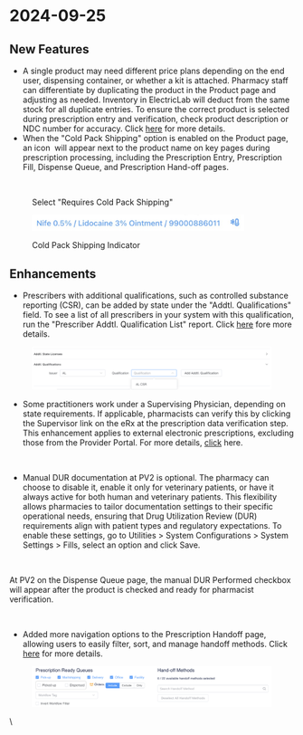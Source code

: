 # 2024-09-25

## New Features

* A single product may need different price plans depending on the end user, dispensing container, or whether a kit is attached. Pharmacy staff can differentiate by duplicating the product in the Product page and adjusting as needed. Inventory in ElectricLab will deduct from the same stock for all duplicate entries. To ensure the correct product is selected during prescription entry and verification, check product description or NDC number for accuracy. Click [here](../maintenance/products/copying-a-formula-to-create-a-new-product.md) for more details.
* When the "Cold Pack Shipping" option is enabled on the Product page, an icon <img src="../.gitbook/assets/Screenshot 2024-09-24 at 5.39.35 PM.png" alt="" data-size="line"> will appear next to the product name on key pages during prescription processing, including the Prescription Entry, Prescription Fill, Dispense Queue, and Prescription Hand-off pages.

<figure><img src="../.gitbook/assets/Screenshot 2024-09-24 at 5.21.08 PM.png" alt="" width="563"><figcaption><p>Select "Requires Cold Pack Shipping"</p></figcaption></figure>

<figure><img src="../.gitbook/assets/image (592).png" alt="" width="375"><figcaption><p>Cold Pack Shipping Indicator</p></figcaption></figure>

## Enhancements

* Prescribers with additional qualifications, such as controlled substance reporting (CSR), can be added by state under the "Addtl. Qualifications" field. To see a list of all prescribers in your system with this qualification, run the "Prescriber Addtl. Qualification List" report. Click [here](../maintenance/prescribers/entering-a-provider.md) fore more details.

<figure><img src="../.gitbook/assets/image (530).png" alt=""><figcaption></figcaption></figure>

* Some practitioners work under a Supervising Physician, depending on state requirements. If applicable, pharmacists can verify this by clicking the Supervisor link on the eRx at the prescription data verification step. This enhancement applies to external electronic prescriptions, excluding those from the Provider Portal. For more details, [click](../pharmacy/rx-entry-queue/new-prescription/erx-from-outside-the-provider-portal.md) here.

<figure><img src="https://lh7-rt.googleusercontent.com/docsz/AD_4nXeuFK90OYRt4zHiI5JjMuDOa_QPJTgNDjcC-N1bnpKC2WCDoSEPf3O4SEefPv78GxKPJvOeuGLpAWi_K6UFtr_uWDNFhg_U4N781-weE-RE156sXW0aGDJuLCpwr28lc41KHI4PsmRVOSeWAvlNuUnAzxc?key=B7SPq71ZAfZ9fNSxLWqaQw" alt=""><figcaption></figcaption></figure>

* Manual DUR documentation at PV2 is optional. The pharmacy can choose to disable it, enable it only for veterinary patients, or have it always active for both human and veterinary patients. This flexibility allows pharmacies to tailor documentation settings to their specific operational needs, ensuring that Drug Utilization Review (DUR) requirements align with patient types and regulatory expectations. To enable these settings, go to Utilities > System Configurations > System Settings > Fills, select an option and click Save.

<figure><img src="../.gitbook/assets/Screenshot 2024-09-24 at 4.40.28 PM (1).png" alt="" width="563"><figcaption></figcaption></figure>

At PV2 on the Dispense Queue page, the manual DUR Performed checkbox will appear after the product is checked and ready for pharmacist verification.

<figure><img src="../.gitbook/assets/Screenshot 2024-09-24 at 4.45.09 PM.png" alt=""><figcaption></figcaption></figure>

* Added more navigation options to the Prescription Handoff page, allowing users to easily filter, sort, and manage handoff methods. Click [here](../pharmacy/prescription-hand-off/navigating-the-prescription-handoff-page.md) for more details.

<figure><img src="../.gitbook/assets/image (593).png" alt=""><figcaption></figcaption></figure>

\\
